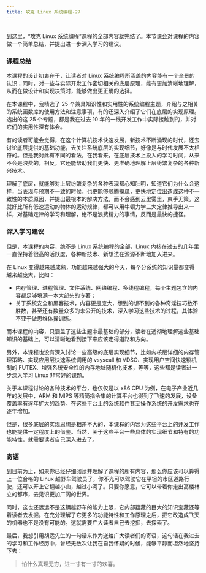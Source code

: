 ```yaml
---
title: 攻克 Linux 系统编程-27
---
```

<article id="topicContainer" class="column_content"><h2 class="topic_title"></h2><div><p>到这里，“攻克 Linux 系统编程”课程的全部内容就完结了。本节课会对课程的内容做一个简单总结，并提出进一步深入学习的建议。</p>
<h3 id="">课程总结</h3>
<p>本课程的设计初衷在于，让读者对 Linux 系统编程所涵盖的内容能有一个全景的认识；同时，对一些与实际开发工作密切相关的底层原理，能有更加清晰地理解，从而在做设计和实现决策时，能够做出更正确的选择。</p>
<p>在本课程中，我精选了 25 个兼具知识性和实用性的系统编程主题，介绍与之相关的系统函数库的使用方法和注意事项，有的还深入介绍了它们在底层的实现原理。选出的这 25 个专题，都是我在过去 10 年的一线开发工作中实际接触到的，并对它们的实用性深有体会。</p>
<p>有的读者可能会觉得，在这个计算机技术快速发展，新技术不断涌现的时代，还去讨论底层提供的基础功能，去关注系统底层的实现细节，好像是与时代发展不太相符的。但是我对此有不同的看法，在我看来，在底层技术上投入的学习时间，从来不会是浪费的，相反，它还能帮助我们更快、更准确地理解上层纷繁复杂的各种新兴技术。</p>
<p>理解了底层，就能够对上层纷繁复杂的各种表现都心知肚明，知道它们为什么会这样，当表现与预期不一致的时候，也更能够顺腾摸瓜，更快地定位出造成这种不一致性的本质原因，并提出最根本的解决方法，而不会感到云里雾里，束手无策。这就好比所有低速运动的物体的运动规律，都可以用牛顿力学三大定律推导出来一样，对基础定律的学习和理解，绝不是浪费精力的事情，反而是最快的捷径。</p>
<h3 id="-1">深入学习建议</h3>
<p>但是，本课程的内容，绝不是 Linux 系统编程的全部，Linux 内核在过去的几年里一直保持着很高的活跃度，各种新技术、新想法在源源不断地加入进来。</p>
<p>在 Linux 变得越来越成熟，功能越来越强大的今天，每个分系统的知识量都变得越来越庞大，比如：</p>
<ul>
<li>内存管理、进程管理、文件系统、网络编程、多线程编程，每个主题包含的内容都足够填满一本大部头的专著；</li>
<li>关于系统安全和黑客技术，内容更是庞大，想到的想不到的各种奇淫技巧数不胜数，甚至还有数量众多的未公开的技术，深入学习这些技术的过程，其体验不亚于做思维体操训练。</li>
</ul>
<p>而本课程的内容，只涵盖了这些主题中最基础的部分，读者在透彻地理解这些基础知识的基础上，可以清晰地看到接下来应该走得道路和方向。</p>
<p>另外，本课程也没有深入讨论一些高级的底层实现细节，比如内核层详细的内存管理策略、实现应用层快速系统调用的 vsyscall 和 VDSO、实现用户空间快速锁机制的 FUTEX、增强系统安全性的内存地址随机化技术，等等，这些都是读者进一步深入学习 Linux 非常好的课题。</p>
<p>关于本课程讨论的各种技术的平台，也仅仅是以 x86 CPU 为例，在电子产业近几年的发展中，ARM 和 MIPS 等精简指令集的计算平台也得到了飞速的发展，设备覆盖率有逐年扩大的趋势。在这些平台上的系统软件甚至操作系统的开发需求也在逐年增加。</p>
<p>但是，很多底层的实现思想是相差不大的，本课程的内容为这些平台上的开发工作也能提供一定程度上的借鉴。当然，关于这些平台一些具体的实现细节和特有的功能特性，就需要读者自己深入进去了。</p>
<h3 id="-2">寄语</h3>
<p>到目前为止，如果你已经仔细阅读并理解了课程的所有内容，那么你应该可以算得上一位合格的 Linux 越野车驾驶员了，你不光可以驾驶它在平坦的市区道路行驶，还可以开上它翻越小山，越过小河了。只要你愿意，它可以带着你走出高楼林立的都市，去见识更加广阔的世界。</p>
<p>同时，这也还远远不是这辆越野车的能力上限，它内部蕴藏的巨大的知识宝藏还等着读者去发掘。在充分理解了它更多的功能特性和工作原理之后，把它改造成飞天的机器也不是没有可能的。这就需要广大读者自己去挖掘，去探索了。</p>
<p>最后，我想引用胡适先生的一句话来作为送给广大读者们的寄语，这句话在我过去的学习和工作经历中，曾经无数次让我在自我怀疑的时候，能够平静而坦然地坚持下去：</p>
<blockquote>
  <p>怕什么真理无穷，进一寸有一寸的欢喜。</p>
</blockquote></div></article>